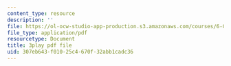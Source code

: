 ```yaml
---
content_type: resource
description: ''
file: https://ol-ocw-studio-app-production.s3.amazonaws.com/courses/6-006-introduction-to-algorithms-fall-2011/307eb643f01025c4670f32abb1cadc36_4iXLnF3hExw.pdf
file_type: application/pdf
resourcetype: Document
title: 3play pdf file
uid: 307eb643-f010-25c4-670f-32abb1cadc36
---
```

